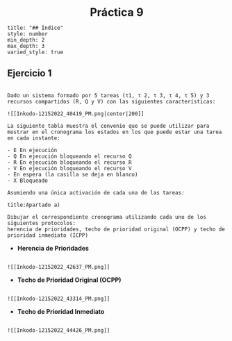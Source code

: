 <center style="font-weight: bold; font-size: 25 ">Práctica 9</center>

```toc
title: "## Índice"
style: number 
min_depth: 2 
max_depth: 3
varied_style: true
```

## Ejercicio 1

```ad-statement

Dado un sistema formado por 5 tareas (τ1, τ 2, τ 3, τ 4, τ 5) y 3 recursos compartidos (R, Q y V) con las siguientes características:

![[Inkodo-12152022_40419_PM.png|center|200]]

La siguiente tabla muestra el convenio que se puede utilizar para mostrar en el cronograma los estados en los que puede estar una tarea en cada instante:

- E En ejecución  
- Q En ejecución bloqueando el recurso Q  
- R En ejecución bloqueando el recurso R  
- V En ejecución bloqueando el recurso V  
- En espera (la casilla se deja en blanco)  
- X Bloqueado

Asumiendo una única activación de cada una de las tareas:
```

```ad-section
title:Apartado a)

Dibujar el correspondiente cronograma utilizando cada uno de los siguientes protocolos:  
herencia de prioridades, techo de prioridad original (OCPP) y techo de prioridad inmediato (ICPP)
```

- **Herencia de Prioridades**
```ad-paragraph

![[Inkodo-12152022_42637_PM.png]]

```

- **Techo de Prioridad Original (OCPP)**

```ad-paragraph

![[Inkodo-12152022_43314_PM.png]]

```

- **Techo de Prioridad Inmediato**

```ad-paragraph

![[Inkodo-12152022_44426_PM.png]]

```
